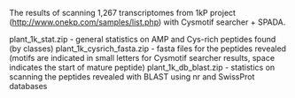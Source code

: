 The results of scanning 1,267 transcriptomes from 1kP project (http://www.onekp.com/samples/list.php) with Cysmotif searcher + SPADA.

plant_1k_stat.zip - general statistics on AMP and Cys-rich peptides found (by classes)
plant_1k_cysrich_fasta.zip - fasta files for the peptides revealed (motifs are indicated in small letters for Cysmotif searcher results, space indicates the start of mature peptide)
plant_1k_db_blast.zip - statistics on scanning the peptides revealed with BLAST using nr and SwissProt databases
